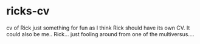 # ricks-cv
cv of Rick 
just something for fun as I think Rick should have its own CV. It could also be me.. Rick... just fooling around from one of the multiversus....
